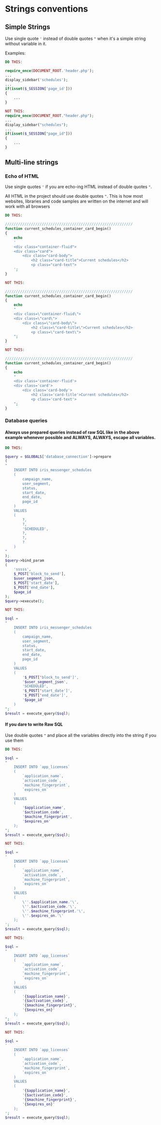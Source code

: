 # Strings conventions

## Simple Strings

Use single quote `'` instead of double quotes `"` when it's a simple string without variable in it.

Examples:

```php
DO THIS:

require_once(DOCUMENT_ROOT.'header.php');
...
display_sidebar('schedules');
...
if(isset($_SESSION['page_id']))
{
    ...
}

NOT THIS:
require_once(DOCUMENT_ROOT."header.php");
...
display_sidebar("schedules");
...
if(isset($_SESSION["page_id"]))
{
    ...
}

```

## Multi-line strings

### Echo of HTML

Use single quotes `'` if you are echo-ing HTML instead of double quotes `"`.

All HTML in the project should use double quotes `"`. This is how most websites, libraries and code samples are written on the internet and will work with all browsers

```php
DO THIS:

///////////////////////////////////////////////////////////
function current_schedules_container_card_begin()
{
    echo 
    '
    <div class="container-fluid">
    <div class="card">
        <div class="card-body">
            <h2 class="card-title">Current schedules</h2>
            <p class="card-text">  
    ';
}

NOT THIS:

///////////////////////////////////////////////////////////
function current_schedules_container_card_begin()
{
    echo 
    "
    <div class=\"container-fluid\">
    <div class=\"card\">
        <div class=\"card-body\">
            <h2 class=\"card-title\">Current schedules</h2>
            <p class=\"card-text\">  
    ";
}

NOT THIS:

///////////////////////////////////////////////////////////
function current_schedules_container_card_begin()
{
    echo 
    "
    <div class='container-fluid'>
    <div class='card'>
        <div class='card-body'>
            <h2 class='card-title'>Current schedules</h2>
            <p class='card-text'>  
    ";
}
```

### Database queries

#### Always use prepared queries instead of raw SQL like in the above example whenever possible and ALWAYS, ALWAYS, escape all variables.

```php
DO THIS:

$query = $GLOBALS['database_connection']->prepare
(
"
    INSERT INTO iris_messenger_schedules 
    (
        campaign_name,
        user_segment,
        status,
        start_date,
        end_date,
        page_id
    )
    VALUES 
    (
        ?,
        ?,
        'SCHEDULED',
        ?,
        ?,
        ?
    )
"
);
$query->bind_param
(
    'sssss',
    $_POST['block_to_send'],
    $user_segment_json,
    $_POST['start_date'],
    $_POST['end_date'],
    $page_id
);
$query->execute();

NOT THIS:

$sql =
"
    INSERT INTO iris_messenger_schedules 
    (
        campaign_name,
        user_segment,
        status,
        start_date,
        end_date,
        page_id
    )
    VALUES 
    (
        '$_POST['block_to_send']',
        '$user_segment_json',
        'SCHEDULED',
        '$_POST['start_date']',
        '$_POST['end_date']',
        '$page_id'
    )
";
$result = execute_query($sql);
```

#### If you dare to write Raw SQL

Use double quotes `"` and place all the variables directly into the string if you use them

```php
DO THIS:

$sql =
"
    INSERT INTO `app_licenses` 
    (
        `application_name`,
        `activation_code`,
        `machine_fingerprint`,
        `expires_on`
    )
    VALUES 
    (
        '$application_name',
        '$activation_code',
        '$machine_fingerprint',
        '$expires_on'
    );
";
$result = execute_query($sql);

NOT THIS:

$sql =
'
    INSERT INTO `app_licenses` 
    (
        `application_name`,
        `activation_code`,
        `machine_fingerprint`,
        `expires_on`
    )
    VALUES 
    (
        \''.$application_name.'\',
        \''.$activation_code.'\',
        \''.$machine_fingerprint.'\',
        \''.$expires_on.'\'
    );
';
$result = execute_query($sql);

NOT THIS:

$sql =
"
    INSERT INTO `app_licenses` 
    (
        `application_name`,
        `activation_code`,
        `machine_fingerprint`,
        `expires_on`
    )
    VALUES 
    (
        '{$application_name}',
        '{$activation_code}',
        '{$machine_fingerprint}',
        '{$expires_on}'
    );
";
$result = execute_query($sql);

NOT THIS:

$sql =
'
    INSERT INTO `app_licenses` 
    (
        `application_name`,
        `activation_code`,
        `machine_fingerprint`,
        `expires_on`
    )
    VALUES 
    (
        '{$application_name}',
        '{$activation_code}',
        '{$machine_fingerprint}',
        '{$expires_on}'
    );
';
$result = execute_query($sql);
```
